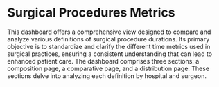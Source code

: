 # Surgical Procedures Metrics
This dashboard offers a comprehensive view designed to compare and analyze various definitions of surgical procedure durations. Its primary objective is to standardize and clarify the different time metrics used in surgical practices, ensuring a consistent understanding that can lead to enhanced patient care. The dashboard comprises three sections: a composition page, a comparative page, and a distribution page. These sections delve into analyzing each definition by hospital and surgeon. 
